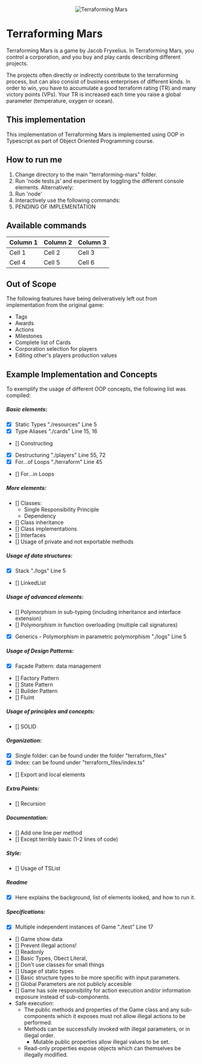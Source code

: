 <p align="center">
  <img src="https://cdn1.epicgames.com/spt-assets/5199b206e46947ebad5e5c282e95776f/terraforming-mars-offer-1j70f.jpg?h=270&resize=1&w=480" alt="Terraforming Mars"/>
</p>

# Terraforming Mars

Terraforming Mars is a game by Jacob Fryxelius. In Terraforming Mars, you control a corporation, and you buy and play cards describing different projects.

The projects often directly or indirectly contribute to the terraforming process, but can also consist of business enterprises of different kinds. In order to win, you have to accumulate a good terraform rating (TR) and many victory points (VPs). Your TR is increased each time you raise a global parameter (temperature, oxygen or ocean).

## This implementation

This implementation of Terraforming Mars is implemented using OOP in Typescript as part of Object Oriented Programming course.

## How to run me
1. Change directory to the main "terraforming-mars" folder.
2. Run 'node tests.js' and experiment by toggling the different console elements.
Alternatively:
2. Run 'node'
3. Interactively use the following commands:
4. PENDING OF IMPLEMENTATION

## Available commands
| Column 1 | Column 2 | Column 3 |
|----------|----------|----------|
| Cell 1   | Cell 2   | Cell 3   |
| Cell 4   | Cell 5   | Cell 6   |

## Out of Scope
The following features have being deliveratively left out from implementation from the original game:
- Tags
- Awards
- Actions 
- Milestones
- Complete list of Cards
- Corporation selection for players
- Editing other's players production values

## Example Implementation and Concepts
To exemplify the usage of different OOP concepts, the following list was compiled:

##### Basic elements:
- [X] Static Types "./resources" Line 5
- [X] Type Aliases "./cards" Line 15, 16
- [] Constructing
- [X] Destructuring "./players" Line 55, 72
- [X] For...of Loops "./terraform" Line 45
- [] For...in Loops

##### More elements:
- [] Classes:
    - Single Responsibility Principle
    - Dependency
- [] Class inheritance
- [] Class implementations
- [] Interfaces
- [] Usage of private and not exportable methods

##### Usage of data structures:
- [X] Stack "./logs" Line 5
- [] LinkedList

##### Usage of advanced elements:
- [] Polymorphism in sub-typing (including inheritance and interface extension)
- [] Polymorphism in function overloading (multiple call signatures)
- [X] Generics - Polymorphism in parametric polymorphism "./logs" Line 5

##### Usage of Design Patterns:
- [X] Façade Pattern: data management
- [] Factory Pattern
- [] State Pattern
- [] Builder Pattern
- [] Fluint

##### Usage of principles and concepts:
- [] SOLID

##### Organization:
- [X] Single folder: can be found under the folder "terraform_files"
- [X] Index: can be found under "terraform_files/index.ts"
- [] Export and local elements

##### Extra Points:
- [] Recursion

##### Documentation:
- [] Add one line per method
- [] Except terribly basic (1-2 lines of code)

##### Style:
- [] Usage of TSList

##### Readme
- [X] Here explains the background, list of elements looked, and how to run it.

##### Specifications:
- [X] Multiple independent instances of Game "./test" Line 17
- [] Game show data
- [] Prevent illegal actions!
- [] Readonly
- [] Basic Types, Obect Literal,
- [] Don't use classes for small things
- [] Usage of static types
- [] Basic structure types to be more specific with input parameters.
- [] Global Parameters are not publicly accesible
- [] Game has sole responsibility for action execution and/or information exposure instead of  sub-components. 
- Safe execution:
  - The public methods and properties of the Game class and any sub-components which it exposes must not allow illegal actions to be performed.
  - Methods can be successfully invoked with illegal parameters, or in illegal order. 
	- Mutable public properties allow illegal values to be set.
  - Read-only properties expose objects which can themselves be illegally modified. 